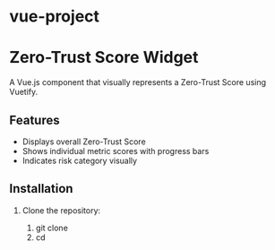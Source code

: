 # vue-project
# Zero-Trust Score Widget

A Vue.js component that visually represents a Zero-Trust Score using Vuetify.

## Features
- Displays overall Zero-Trust Score
- Shows individual metric scores with progress bars
- Indicates risk category visually

## Installation

1. Clone the repository:
 
   1) git clone <repository-url>
   2) cd <repository-folder>
